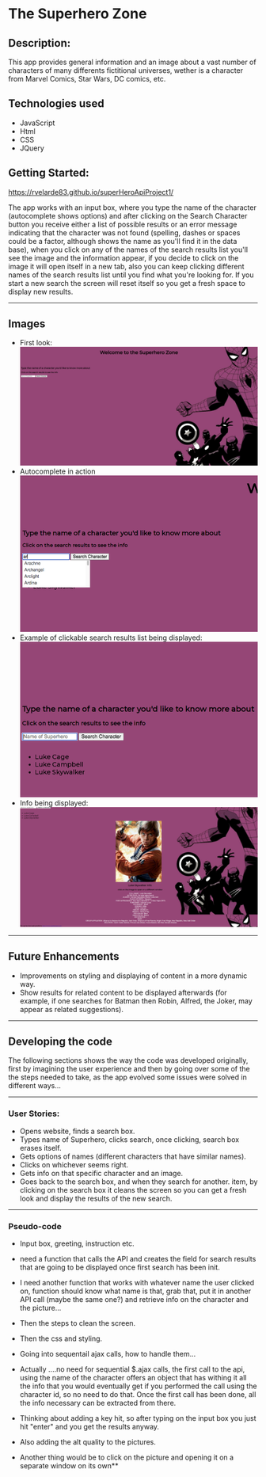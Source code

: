 

# The Superhero Zone

## Description:

This app provides general information and an image about a vast number of characters of many differents fictitional universes, wether is a character from Marvel Comics, Star Wars, DC comics, etc. 



## Technologies used

- JavaScript
- Html
- CSS
- JQuery

## Getting Started:

https://rvelarde83.github.io/superHeroApiProject1/

The app works with an input box, where you type the name of the character (autocomplete shows options) and after clicking on the Search Character button you receive either a list of possible results or an error message indicating that the character was not found (spelling, dashes or spaces could be a factor, although shows the name as you'll find it in the data base), when you click on any of the names of the search results list you'll see the image and the information appear, if you decide to click on the image it will open itself in a new tab, also you can keep clicking different names of the search results list until you find what you're looking for. If you start a new search the screen will reset itself so you get a fresh space to display new results.

---

## Images 
- First look:
![Screenshot](SuperheroZone-first-look.png)
- Autocomplete in action
![Screenshot2](autocomplete.png)
- Example of clickable search results list being displayed:
![Screenshot3](searchresults.png)
- Info being displayed:
![Screenshot4](info-displayed.png)
---
## Future Enhancements

- Improvements on styling and displaying of content in a more dynamic way.
- Show results for related content to be displayed afterwards (for example, if one searches for Batman then Robin, Alfred, the Joker, may appear as related suggestions).


---

## Developing the code

The following sections shows the way the code was developed originally, first by imagining the user experience and then by going over some of the the steps needed to take, as the app evolved some issues were solved in different ways...

---

### User Stories:

- Opens website, finds a search box.
- Types name of Superhero, clicks search, once clicking, search box erases itself.
-  Gets options of names (different characters that have similar names).
- Clicks on whichever seems right.
- Gets info on that specific character and an image.
- Goes back to the search box, and when they search for another. item, by clicking on the search box it cleans the screen so you can get a fresh look and display the results of the new search.

---

### Pseudo-code

- Input box, greeting, instruction etc.
-  need a function that calls the API and creates the field for search results that are going to be displayed once first search has been init.
- I need another function that works with whatever name the user clicked on, function should know what name is that, grab that, put it in another API call (maybe the same one?)
and retrieve info on the character and the picture...
- Then the steps to clean the screen.
- Then the css and styling.
- Going into sequentail ajax calls, how to handle them...

 - Actually ....no need for sequential $.ajax calls, the first call to the api, using the name of the character offers an object that has withing it all the info that you would eventually get if you performed the call using the character id, so no need to do that. Once the first call has been done, all the info necessary can be extracted from there.

- Thinking about adding a key hit, so after typing on the input box you just hit "enter" and you get the results anyway.
- Also adding the alt quality to the pictures.
- Another thing would be to click on the picture and opening it on a separate window on its own**



